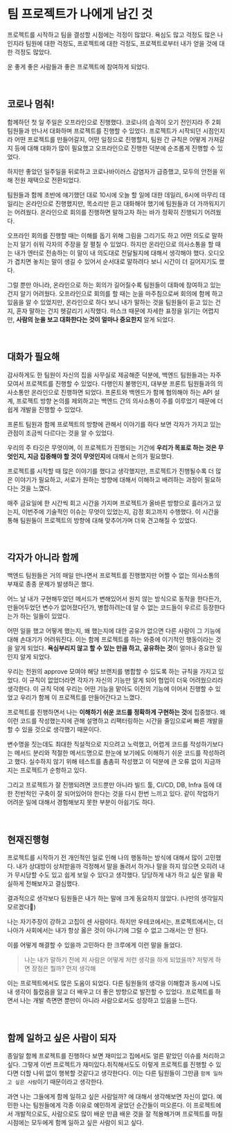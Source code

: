# 팀 프로젝트가 나에게 남긴 것

프로젝트를 시작하고 팀을 결성할 시점에는 걱정이 많았다. 욕심도 많고 걱정도 많은 나인지라 팀원에 대한 걱정도, 프로젝트에 대한 걱정도, 프로젝트로부터 내가 얻을 것에 대한 걱정도 많았다.

운 좋게 좋은 사람들과 좋은 프로젝트에 참여하게 되었다.

<br>

## 코로나 멈춰!

함께하던 첫 일 주일은 오프라인으로 진행했다. 코로나의 습격이 오기 전인지라 주 2회 팀원들과 만나서 대화하며 프로젝트를 진행할 수 있었다. 프로젝트가 시작되던 시점인지라 어떤 프로젝트를 만들어갈지, 어떤 일정으로 진행할지, 팀원 간 규칙은 어떻게 가져갈지 등에 대해 대화가 많이 필요했고 오프라인으로 진행한 덕분에 순조롭게 진행할 수 있었다.

하지만 좋았던 일주일을 뒤로하고 코로나바이러스 감염자가 급증했고, 모두의 안전을 위해 전원 재택으로 전환되었다.

팀원들과 함께 초반에 얘기했던 대로 10시에 오늘 할 일에 대한 데일리, 6시에 마무리 데일리는 온라인으로 진행했지만, 목소리만 듣고 대화해야 했기에 팀원들과 더 가까워지기는 어려웠다. 온라인으로 회의를 진행하면 말하고자 하는 바가 정확히 진행되기 어려웠다.

오프라인 회의를 진행할 때는 이해를 돕기 위해 그림을 그리기도 하고 어떤 의도로 말하는지 알기 쉬워 각자의 주장을 잘 펼칠 수 있었다. 하지만 온라인으로 의사소통을 할 때는 내가 엔터로 전송하는 이 말이 내 의도대로 전달될지에 대해서 생각해야 했다. 오디오가 겹치면 놓치는 말이 생길 수 있어서 순서대로 말하려다 보니 시간이 더 길어지기도 했다.

그럴 뿐만 아니라, 온라인으로 하는 회의가 길어질수록 팀원들이 대화에 참여하고 있는 건지 알기 어려웠다. 오프라인으로 회의를 할 때는 눈을 마주침으로써 회의에 함께 하고 있음을 알 수 있었지만, 온라인으로 하다 보니 내가 말하는 것을 팀원들이 듣고 있는 건지, 혼자 말하는 건지 헷갈리기 시작했다. 마스크 때문에 자세한 표정을 읽기는 어렵지만, **사람의 눈을 보고 대화한다는 것이 얼마나 중요한지** 알게 되었다.

<br>

## 대화가 필요해

감사하게도 한 팀원이 자신의 집을 사무실로 제공해준 덕분에, 백엔드 팀원들과는 자주 모여서 프로젝트를 진행할 수 있었다. 다행인지 불행인지, 대부분 프론트 팀원들과의 의사소통만 온라인으로 진행하면 되었다. 프론트와 백엔드가 함께 협의해야 하는 API 설계, 프로젝트 방향 논의를 제외하고는 백엔드 간의 의사소통이 주를 이루었기 때문에 더 쉽게 개발을 진행할 수 있었다.

프론트 팀원과 함께 프로젝트의 방향에 관해서 이야기를 하다 보면 각자가 가지고 있는 관점이 조금씩 다르다는 것을 알 수 있었다.

우리의 주 타깃은 무엇이며, 이 프로젝트가 진행되는 기간에 **우리가 목표로 하는 것은 무엇인지, 지금 집중해야 할 것이 무엇인지**에 대해서 논의가 필요했다.

프로젝트를 시작할 때 많은 이야기를 했다고 생각했지만, 프로젝트가 진행될수록 더 많은 이야기가 필요하고, 서로가 원하는 방향에 대해서 이해하고 배려하는 과정이 필요하다는 것을 느꼈다.

매주 금요일에 한 시간씩 회고 시간을 가지며 프로젝트가 올바른 방향으로 흘러가고 있는지, 이번주에 기술적인 이슈는 무엇이 있었는지, 감정 회고까지 수행했다. 이 시간을 통해 팀원들이 프로젝트의 방향에 대해 맞추어가며 더욱 견고해질 수 있었다.

<br>

## 각자가 아니라 함께

백엔드 팀원들은 거의 매일 만나면서 프로젝트를 진행했지만 어쩔 수 없는 의사소통의 부재로 종종 문제가 발생하곤 했다.

어느 날 내가 구현해두었던 메서드가 변해있어서 원치 않는 방식으로 동작을 한다든가, 만들어두었던 변수가 없어졌다던가, 병합하려는데 알 수 없는 코드들이 우르르 등장한다는가 하는 일들이 있었다.

어떤 일을 했고 어떻게 했는지, 왜 했는지에 대한 공유가 없으면 다른 사람이 그 기능에 대해 손대기가 어려워진다. 이는 함께 프로젝트를 하는 와중에 이기적인 행동이라는 것을 알게 되었다. **욕심부리지 않고 할 수 있는 만큼 하고, 공유하는 것**이 얼마나 중요한 일인지 알게 되었다.

우리는 전원의 approve 모여야 해당 브랜치를 병합할 수 있도록 하는 규칙을 가지고 있었다. 이 규칙이 없었더라면 각자가 자신의 기능만 알게 되어 협업이 더욱 어려웠으리라 생각한다. 이 규칙 덕에 우리는 어떤 기능을 맡아도 이전의 기능에 이어서 진행할 수 있었고 우리가 함께 이 프로젝트를 만들어간다고 느꼈다.

프로젝트를 진행하면서 나는 **이해하기 쉬운 코드를 정확하게 구현하는 것**에 집중했다. 왜 이런 코드를 작성했는지에 관해 설명하고 리팩터링하는 시간을 줄임으로써 빠른 개발을 할 수 있을 것으로 생각했기 때문이다.

변수명을 짓는데도 최대한 직설적으로 지으려고 노력했고, 어렵게 코드를 작성하기보다는 메서드 분리와 적절한 메서드명으로 한눈에 보기에도 이해하기 쉬운 코드를 작성하려고 했다. 실수하지 않기 위해 테스트를 촘촘히 작성했고 이 덕분에 큰 오류 없이 지금까지는 프로젝트가 순항하고 있다.

그리고 프로젝트가 잘 진행되려면 코드뿐만 아니라 빌드 툴, CI/CD, DB, Infra 등에 대한 전반적인 구축이 잘 되어있어야 한다는 것을 다시 한번 느끼고 있다. 같이 작업하기 어려운 일에 대해서 경험해보지 못한 부분이 아쉽기도 하다.

<br>

## 현재진행형

프로젝트를 시작하기 전 개인적인 일로 인해 나의 행동하는 방식에 대해서 많이 고민했다. 내가 상대방이 상처받을까 걱정해서 말을 돌려서 하거나 말을 하지 않으면 오히려 내가 무시당할 수도 있고 쉽게 보일 수 있다고 생각했다. 당당하게 내가 하고 싶은 말을 확실하게 전해보자고 결심했다.

결과적으로 생각보다 팀원들은 내가 하는 말에 크게 동요하지 않았다. (나만의 생각일지 모르겠다🥲)

나는 자기주장이 강하고 고집이 센 사람이다. 하지만 우테코에서는, 프로젝트에서는, 더 나아가 사회에서는 내가 항상 옳은 것이 아니기에 그럴 수 없고 그래서는 안 된다.

이를 어떻게 해결할 수 있을까 고민하다 한 크루에게 이런 말을 들었다.

> 나는 내가 말하기 전에 저 사람은 어떻게 저런 생각을 하게 되었을까? 저렇게 하면 장점은 뭘까? 먼저 생각해

이는 프로젝트에서도 많은 도움이 되었다. 다른 팀원들의 생각을 이해함과 동시에 나도 내 생각이 틀렸음을 알고 더 배우고 더 좋은 방향으로 발전할 수 있었다. 프로젝트를 하면서 나는 개발 측면면 뿐만이 아니라 사람으로서도 성장하고 있음을 느낀다.

<br>

## 함께 일하고 싶은 사람이 되자

종일일 함께 프로젝트를 진행하다 보면 재미있고 집에서도 얼른 맡았던 이슈를 처리하고 싶다. 그렇게 이번 프로젝트가 재미있다.취직해서도도 이렇게 프로젝트를 진행할 수 있다면 더할 나위 없이 행복할 것같다고 생각한다다. 이는 다른 팀원들이 그만큼 `함께 일하고 싶은 사람`이기 때문이라고 생각한다.  

과연 나는 그들에게 함께 일하고 싶은 사람일까? 에 대해서 생각해보면 자신이 없다. 예민한 나는 팀원들에게 각종 이유로 예민하게 굴었던 순간들이 떠오른다. 이 프로젝트에서 개발적으로도, 사람으로도 많이 배운 만큼 배운 것을 잘 적용해가며 프로젝트를 마칠 시점에는 모두에게 함께 일하고 싶은 사람이 되고 싶다.
